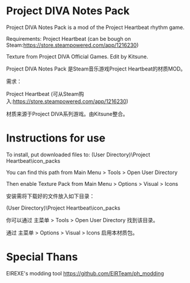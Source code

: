 # Project DIVA Notes Pack 

Project DIVA Notes Pack is a mod of the Project Heartbeat rhythm game.

Requirements:
Project Heartbeat (can be bough on Steam:https://store.steampowered.com/app/1216230)

Texture from Project DIVA Official Games. Edit by Kitsune.




Project DIVA Notes Pack 是Steam音乐游戏Project Heartbeat的材质MOD。

需求：

Project Heartbeat (可从Steam购入:https://store.steampowered.com/app/1216230)

材质来源于Project DIVA系列游戏。由Kitsune整合。



# Instructions for use

To install, put downloaded files to:
(User Directory)\Project Heartbeat\icon_packs

You can find this path from Main Menu > Tools > Open User Directory

Then enable Texture Pack from Main Menu > Options > Visual > Icons



安装需将下载好的文件放入如下目录：

(User Directory)\Project Heartbeat\icon_packs

你可以通过 主菜单 > Tools > Open User Directory 找到该目录。

通过 主菜单 > Options > Visual > Icons 启用本材质包。



# Special Thans
EIREXE's modding tool
https://github.com/EIRTeam/ph_modding

